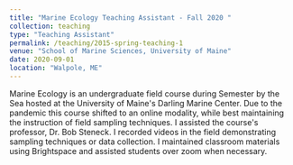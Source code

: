 ```yaml
---
title: "Marine Ecology Teaching Assistant - Fall 2020 "
collection: teaching
type: "Teaching Assistant"
permalink: /teaching/2015-spring-teaching-1
venue: "School of Marine Sciences, University of Maine"
date: 2020-09-01
location: "Walpole, ME"
---
```


Marine Ecology is an undergraduate field course during Semester by the Sea hosted at the University of Maine's Darling Marine Center. Due to the pandemic this course shifted to an online modality, while best maintaining the instruction of field sampling techniques. I assisted the course's professor, Dr. Bob Steneck. I recorded videos in the field demonstrating sampling techniques or data collection. I maintained classroom materials using Brightspace and assisted students over zoom when necessary. 

